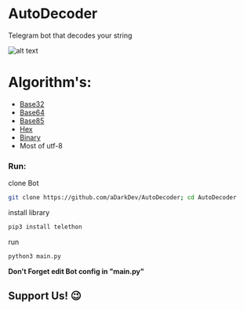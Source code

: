 # AutoDecoder
Telegram bot that decodes your string

![alt text](https://raw.githubusercontent.com/aDarkDev/AutoDecoder/main/screenshot/1.png)

# Algorithm's:

* [Base32](https://en.m.wikipedia.org/wiki/Base32)
* [Base64](https://en.m.wikipedia.org/wiki/Base64)
* [Base85](https://en.m.wikipedia.org/wiki/Base85)
* [Hex](https://en.m.wikipedia.org/wiki/Hexadecimal)
* [Binary](https://en.m.wikipedia.org/wiki/Binary_code)
* Most of utf-8

### Run:

clone Bot
```bash
git clone https://github.com/aDarkDev/AutoDecoder; cd AutoDecoder
```
install library 
```bash
pip3 install telethon 
```
run
```bash
python3 main.py
```

**Don't Forget edit Bot config in "main.py"**

## Support Us! 😉
